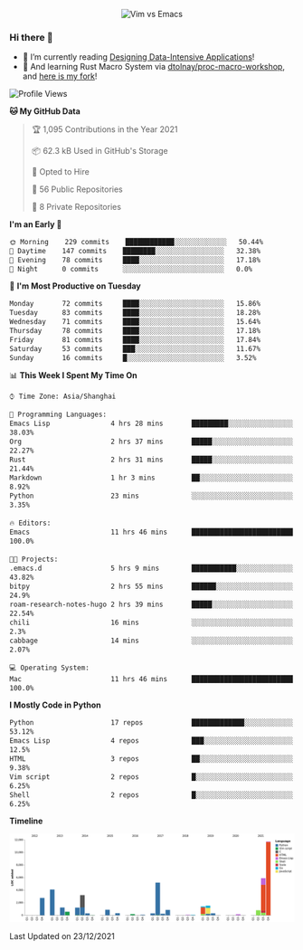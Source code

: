 <p align="center">
    <img src="https://gist.githubusercontent.com/coldnight/e696baffb094e71c96cb302118878eae/raw/40ea5053a6f66cc65f90f437e4173497da225958/banner.gif" alt="Vim vs Emacs" />
</p>

### Hi there 👋

- 📖 I’m currently reading [Designing Data-Intensive Applications](https://www.oreilly.com/library/view/designing-data-intensive-applications/9781491903063/)!
- 🌱 And learning Rust Macro System via [dtolnay/proc-macro-workshop](https://github.com/dtolnay/proc-macro-workshop), and [here is my fork](https://github.com/coldnight/proc-macro-workshop)!

<!--START_SECTION:waka-->
![Profile Views](http://img.shields.io/badge/Profile%20Views-0-blue)

**🐱 My GitHub Data** 

> 🏆 1,095 Contributions in the Year 2021
 > 
> 📦 62.3 kB Used in GitHub's Storage 
 > 
> 💼 Opted to Hire
 > 
> 📜 56 Public Repositories 
 > 
> 🔑 8 Private Repositories  
 > 
**I'm an Early 🐤** 

```text
🌞 Morning    229 commits    ████████████░░░░░░░░░░░░░   50.44% 
🌆 Daytime    147 commits    ████████░░░░░░░░░░░░░░░░░   32.38% 
🌃 Evening    78 commits     ████░░░░░░░░░░░░░░░░░░░░░   17.18% 
🌙 Night      0 commits      ░░░░░░░░░░░░░░░░░░░░░░░░░   0.0%

```
📅 **I'm Most Productive on Tuesday** 

```text
Monday       72 commits     ████░░░░░░░░░░░░░░░░░░░░░   15.86% 
Tuesday      83 commits     ████░░░░░░░░░░░░░░░░░░░░░   18.28% 
Wednesday    71 commits     ████░░░░░░░░░░░░░░░░░░░░░   15.64% 
Thursday     78 commits     ████░░░░░░░░░░░░░░░░░░░░░   17.18% 
Friday       81 commits     ████░░░░░░░░░░░░░░░░░░░░░   17.84% 
Saturday     53 commits     ███░░░░░░░░░░░░░░░░░░░░░░   11.67% 
Sunday       16 commits     █░░░░░░░░░░░░░░░░░░░░░░░░   3.52%

```


📊 **This Week I Spent My Time On** 

```text
⌚︎ Time Zone: Asia/Shanghai

💬 Programming Languages: 
Emacs Lisp               4 hrs 28 mins       █████████░░░░░░░░░░░░░░░░   38.03% 
Org                      2 hrs 37 mins       █████░░░░░░░░░░░░░░░░░░░░   22.27% 
Rust                     2 hrs 31 mins       █████░░░░░░░░░░░░░░░░░░░░   21.44% 
Markdown                 1 hr 3 mins         ██░░░░░░░░░░░░░░░░░░░░░░░   8.92% 
Python                   23 mins             ░░░░░░░░░░░░░░░░░░░░░░░░░   3.35%

🔥 Editors: 
Emacs                    11 hrs 46 mins      █████████████████████████   100.0%

🐱‍💻 Projects: 
.emacs.d                 5 hrs 9 mins        ███████████░░░░░░░░░░░░░░   43.82% 
bitpy                    2 hrs 55 mins       ██████░░░░░░░░░░░░░░░░░░░   24.9% 
roam-research-notes-hugo 2 hrs 39 mins       █████░░░░░░░░░░░░░░░░░░░░   22.54% 
chili                    16 mins             ░░░░░░░░░░░░░░░░░░░░░░░░░   2.3% 
cabbage                  14 mins             ░░░░░░░░░░░░░░░░░░░░░░░░░   2.07%

💻 Operating System: 
Mac                      11 hrs 46 mins      █████████████████████████   100.0%

```

**I Mostly Code in Python** 

```text
Python                   17 repos            █████████████░░░░░░░░░░░░   53.12% 
Emacs Lisp               4 repos             ███░░░░░░░░░░░░░░░░░░░░░░   12.5% 
HTML                     3 repos             ██░░░░░░░░░░░░░░░░░░░░░░░   9.38% 
Vim script               2 repos             █░░░░░░░░░░░░░░░░░░░░░░░░   6.25% 
Shell                    2 repos             █░░░░░░░░░░░░░░░░░░░░░░░░   6.25%

```


**Timeline**

![Chart not found](https://raw.githubusercontent.com/coldnight/coldnight/master/charts/bar_graph.png) 


 Last Updated on 23/12/2021
<!--END_SECTION:waka-->
